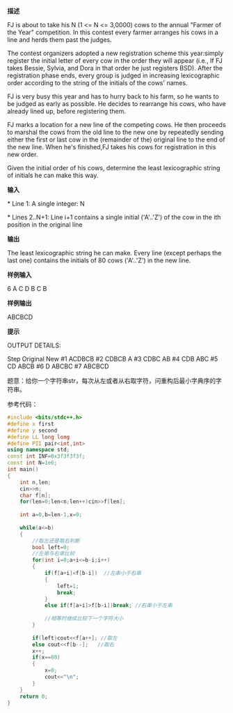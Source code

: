**描述**

FJ is about to take his N (1 <= N <= 3,0000) cows to the annual "Farmer of the Year" competition. In this contest every farmer arranges his cows in a line and herds them past the judges.

The contest organizers adopted a new registration scheme this year:simply register the initial letter of every cow in the order they will appear (i.e., If FJ takes Bessie, Sylvia, and Dora in that order he just registers BSD). After the registration phase ends,
every group is judged in increasing lexicographic order according to the string of the initials of the cows' names.

FJ is very busy this year and has to hurry back to his farm, so he wants to be judged as early as possible. He decides to rearrange his cows, who have already lined up, before registering them.

FJ marks a location for a new line of the competing cows. He then proceeds to marshal the cows from the old line to the new one by repeatedly sending either the first or last cow in the (remainder of the) original line to the end of the new line. When he's finished,FJ takes his cows for registration in this new order.

Given the initial order of his cows, determine the least lexicographic string of initials he can make this way.

**输入**

\* Line 1: A single integer: N

\* Lines 2..N+1: Line i+1 contains a single initial ('A'..'Z') of the cow in the ith position in the original line

**输出**

The least lexicographic string he can make. Every line (except perhaps the last one) contains the initials of 80 cows ('A'..'Z') in the new line.

**样例输入**

6
A
C
D
B
C
B

**样例输出**

ABCBCD

**提示**

OUTPUT DETAILS:

Step  Original   New
\#1   ACDBCB
\#2   CDBCB   	A
\#3   CDBC  	   AB
\#4   CDB    	   ABC
\#5   CD    	     ABCB
\#6   D 		      ABCBC
\#7 				   ABCBCD

 题意：给你一个字符串str，每次从左或者从右取字符，问重构后最小字典序的字符串。

参考代码：

```c++
#include <bits/stdc++.h>
#define x first
#define y second
#define LL long long
#define PII pair<int,int>
using namespace std;
const int INF=0x3f3f3f3f;
const int N=1e6;
int main()
{
    int n,len;
    cin>>n;
    char f[n];
    for(len=0;len<n;len++)cin>>f[len];
    
    int a=0,b=len-1,x=0;
    
    while(a<=b)
    {
    	//取左还是取右判断 
    	bool left=0; 
    	//左串与右串比较 
    	for(int i=0;a+i<=b-i;i++)
    	{
    		if(f[a+i]<f[b-i])  //左串小于右串 
    		{
    			left=1;
    			break;
			}
			else if(f[a+i]>f[b-i])break; //右串小于左串
			
			//相等时继续比较下一个字符大小 
		}
		
		if(left)cout<<f[a++]; //取左 
		else cout<<f[b--];   //取右 
		x++;
		if(x==80)
		{
			x=0;
			cout<<"\n";	
		} 	
	}
    return 0;
}
```

